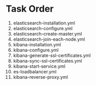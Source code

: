 # Task Order

1. elasticsearch-installation.yml
2. elasticsearch-configure.yml
3. elasticsearch-create-master.yml
4. elasticsearch-join-each-node.yml
5. kibana-installation.yml
6. kibana-configure.yml
7. kibana-generate-ssl-certificates.yml
8. kibana-sync-ssl-certificates.yml
9. kibana-start-service.yml
10. es-loadbalancer.yml
11. kibana-reverse-proxy.yml
